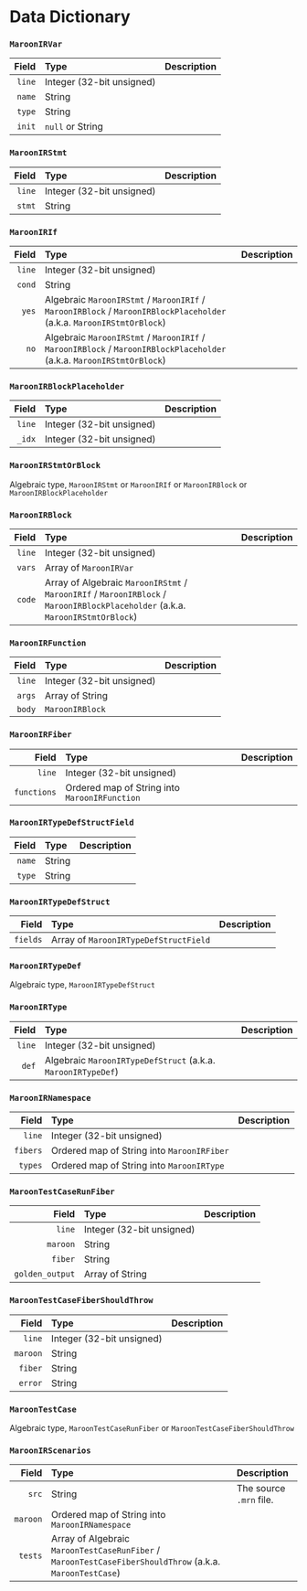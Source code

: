 # Data Dictionary

### `MaroonIRVar`
| **Field** | **Type** | **Description** |
| ---: | :--- | :--- |
| `line` | Integer (32-bit unsigned) |
| `name` | String |
| `type` | String |
| `init` | `null` or String |


### `MaroonIRStmt`
| **Field** | **Type** | **Description** |
| ---: | :--- | :--- |
| `line` | Integer (32-bit unsigned) |
| `stmt` | String |


### `MaroonIRIf`
| **Field** | **Type** | **Description** |
| ---: | :--- | :--- |
| `line` | Integer (32-bit unsigned) |
| `cond` | String |
| `yes` | Algebraic `MaroonIRStmt` / `MaroonIRIf` / `MaroonIRBlock` / `MaroonIRBlockPlaceholder` (a.k.a. `MaroonIRStmtOrBlock`) |
| `no` | Algebraic `MaroonIRStmt` / `MaroonIRIf` / `MaroonIRBlock` / `MaroonIRBlockPlaceholder` (a.k.a. `MaroonIRStmtOrBlock`) |


### `MaroonIRBlockPlaceholder`
| **Field** | **Type** | **Description** |
| ---: | :--- | :--- |
| `line` | Integer (32-bit unsigned) |
| `_idx` | Integer (32-bit unsigned) |


### `MaroonIRStmtOrBlock`
Algebraic type, `MaroonIRStmt` or `MaroonIRIf` or `MaroonIRBlock` or `MaroonIRBlockPlaceholder`


### `MaroonIRBlock`
| **Field** | **Type** | **Description** |
| ---: | :--- | :--- |
| `line` | Integer (32-bit unsigned) |
| `vars` | Array of `MaroonIRVar` |
| `code` | Array of Algebraic `MaroonIRStmt` / `MaroonIRIf` / `MaroonIRBlock` / `MaroonIRBlockPlaceholder` (a.k.a. `MaroonIRStmtOrBlock`) |


### `MaroonIRFunction`
| **Field** | **Type** | **Description** |
| ---: | :--- | :--- |
| `line` | Integer (32-bit unsigned) |
| `args` | Array of String |
| `body` | `MaroonIRBlock` |


### `MaroonIRFiber`
| **Field** | **Type** | **Description** |
| ---: | :--- | :--- |
| `line` | Integer (32-bit unsigned) |
| `functions` | Ordered map of String into `MaroonIRFunction` |


### `MaroonIRTypeDefStructField`
| **Field** | **Type** | **Description** |
| ---: | :--- | :--- |
| `name` | String |
| `type` | String |


### `MaroonIRTypeDefStruct`
| **Field** | **Type** | **Description** |
| ---: | :--- | :--- |
| `fields` | Array of `MaroonIRTypeDefStructField` |


### `MaroonIRTypeDef`
Algebraic type, `MaroonIRTypeDefStruct`


### `MaroonIRType`
| **Field** | **Type** | **Description** |
| ---: | :--- | :--- |
| `line` | Integer (32-bit unsigned) |
| `def` | Algebraic `MaroonIRTypeDefStruct` (a.k.a. `MaroonIRTypeDef`) |


### `MaroonIRNamespace`
| **Field** | **Type** | **Description** |
| ---: | :--- | :--- |
| `line` | Integer (32-bit unsigned) |
| `fibers` | Ordered map of String into `MaroonIRFiber` |
| `types` | Ordered map of String into `MaroonIRType` |


### `MaroonTestCaseRunFiber`
| **Field** | **Type** | **Description** |
| ---: | :--- | :--- |
| `line` | Integer (32-bit unsigned) |
| `maroon` | String |
| `fiber` | String |
| `golden_output` | Array of String |


### `MaroonTestCaseFiberShouldThrow`
| **Field** | **Type** | **Description** |
| ---: | :--- | :--- |
| `line` | Integer (32-bit unsigned) |
| `maroon` | String |
| `fiber` | String |
| `error` | String |


### `MaroonTestCase`
Algebraic type, `MaroonTestCaseRunFiber` or `MaroonTestCaseFiberShouldThrow`


### `MaroonIRScenarios`
| **Field** | **Type** | **Description** |
| ---: | :--- | :--- |
| `src` | String | The source `.mrn` file. |
| `maroon` | Ordered map of String into `MaroonIRNamespace` |
| `tests` | Array of Algebraic `MaroonTestCaseRunFiber` / `MaroonTestCaseFiberShouldThrow` (a.k.a. `MaroonTestCase`) |

